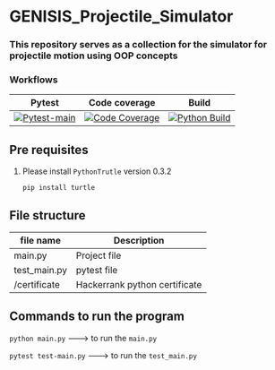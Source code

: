 # GENISIS_Projectile_Simulator

### This repository serves as a collection for the  simulator for projectile motion using OOP concepts

### Workflows 

|Pytest| Code coverage|Build|
|------|--------------|-----|
|[![Pytest-main](https://github.com/yasirfaizahmed/GENISIS_Projectile_Simulator/actions/workflows/pytest.yml/badge.svg)](https://github.com/yasirfaizahmed/GENISIS_Projectile_Simulator/actions/workflows/pytest.yml)| [![Code Coverage](https://github.com/yasirfaizahmed/GENISIS_Projectile_Simulator/actions/workflows/code_cov.yml/badge.svg)](https://github.com/yasirfaizahmed/GENISIS_Projectile_Simulator/actions/workflows/code_cov.yml)|[![Python Build](https://github.com/yasirfaizahmed/GENISIS_Projectile_Simulator/actions/workflows/build.yml/badge.svg?branch=master)](https://github.com/yasirfaizahmed/GENISIS_Projectile_Simulator/actions/workflows/build.yml)|

## Pre requisites 
1. Please install `PythonTrutle` version 0.3.2

      `pip install turtle`

## File structure

| file name |  Description|
|-----------|-------------|
|main.py| Project file |
|test_main.py | pytest file|
|/certificate| Hackerrank python certificate|

## Commands to run the program

`python main.py`   ---> to run the `main.py`

`pytest test-main.py`    ---> to run the `test_main.py`


